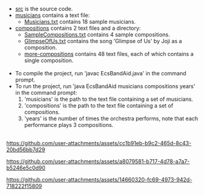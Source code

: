 - [src](src) is the source code.
- [musicians](src/main/resources/musicians) contains a text file:
  - [Musicians.txt](src/main/resources/musicians/Musicians.txt) contains 18 sample musicians.
- [compositions](src/main/resources/compositions) contains 2 text files and a directory:
  - [SampleCompositions.txt](src/main/resources/compositions/SampleCompositions.txt) contains 4 sample compositions.
  - [GlimpseOfUs.txt](src/main/resources/compositions/GlimpseOfUs.txt) contains the song 'Glimpse of Us' by Joji as a composition.
  - [more-compositions](src/main/resources/compositions/more-compositions) contains 48 text files, each of which contains a single composition. <br><br>
- To compile the project, run 'javac EcsBandAid.java' in the command prompt. 
- To run the project, run 'java EcsBandAid musicians compositions years' in the command prompt:
  1. 'musicians' is the path to the text file containing a set of musicians.
  2. 'compositions' is the path to the text file containing a set of compositions.
  3. 'years' is the number of times the orchestra performs, note that each performance plays 3 compositions. <br><br>

https://github.com/user-attachments/assets/cc1b91eb-b9c2-465d-8c43-20bd56bb7d29

https://github.com/user-attachments/assets/a8079581-b717-4d78-a7a7-b5246e5c0d90

https://github.com/user-attachments/assets/14660320-fc69-4973-942d-718222f15809

